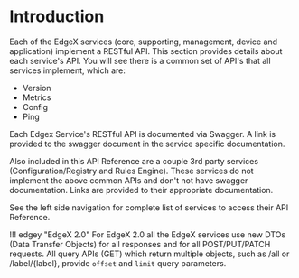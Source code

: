 # Introduction

Each of the EdgeX services (core, supporting, management, device and application) implement a RESTful API. This section provides details about each service's API. You will see there is a common set of API's that all services implement, which are:

- Version
- Metrics
- Config
- Ping

Each Edgex Service's RESTful API is documented via Swagger. A link is provided to the swagger document in the service specific documentation. 

Also included in this API Reference are a couple 3rd party services (Configuration/Registry and Rules Engine). These services do not implement the above common APIs and don't not have swagger documentation. Links are provided to their appropriate documentation.

See the left side navigation for complete list of services to access their API Reference. 

!!! edgey "EdgeX 2.0"
    For EdgeX 2.0 all the EdgeX services use new DTOs (Data Transfer Objects) for all responses and for all POST/PUT/PATCH requests. All query APIs (GET) which return multiple objects, such as /all or /label/{label}, provide `offset` and `limit` query parameters.

